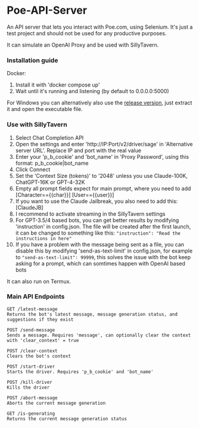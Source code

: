 # Poe-API-Server
 An API server that lets you interact with Poe.com, using Selenium. It's just a test project and should not be used for any productive purposes.

It can simulate an OpenAI Proxy and be used with SillyTavern.

### Installation guide

Docker:
1. Install it with 'docker compose up'
2. Wait until it's running and listening (by default to 0.0.0.0:5000)

For Windows you can alternatively also use the [release version](https://github.com/vfnm/Poe-API-Server/releases/latest), just extract it and open the executable file.

### Use with SillyTavern
1. Select Chat Completion API
2. Open the settings and enter 'http://IP:Port/v2/driver/sage' in 'Alternative server URL'. Replace IP and port with the real value
3. Enter your 'p_b_cookie' and 'bot_name' in 'Proxy Password', using this format: p_b_cookie|bot_name
4. Click Connect
5. Set the 'Context Size (tokens)' to '2048' unless you use Claude-100K, ChatGPT-16K or GPT-4-32K
6. Empty all prompt fields expect for main prompt, where you need to add [Character=={{char}}] [User=={{user}}]
7. If you want to use the Claude Jailbreak, you also need to add this: [ClaudeJB]
8. I recommend to activate streaming in the SillyTavern settings
9. For GPT-3.5/4 based bots, you can get better results by modifying 'instruction' in config.json. The file will be created after the first launch, it can be changed to something like this: `"instruction": "Read the instructions in here"`
10. If you have a problem with the message being sent as a file, you can disable this by modifying 'send-as-text-limit' in config.json, for example to `"send-as-text-limit": 99999`, this solves the issue with the bot keep asking for a prompt, which can somtimes happen with OpenAI based bots

It can also run on Termux.


### Main API Endpoints

    GET /latest-message
    Returns the bot's latest message, message generation status, and suggestions if they exist

    POST /send-message
    Sends a message. Requires 'message', can optionally clear the context with 'clear_context' = true

    POST /clear-context
    Clears the bot's context

    POST /start-driver
    Starts the driver. Requires 'p_b_cookie' and 'bot_name'

    POST /kill-driver
    Kills the driver

    POST /abort-message
    Aborts the current message generation

    GET /is-generating
    Returns the current message generation status
